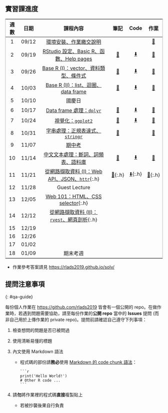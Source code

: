 ## 實習課進度

| 週數   | 日期     | 課程內容                                      | 筆記                    | Code            | 作業        |
|--------|----------|--------------------------------------------|-------------------------|----------------|--------------|
|   1    |  09/12   | [環境安裝、作業繳交說明][s1]                       |                    |                | [🔗][hw1]     |
|   2    |  09/19   | [RStudio 設定、Basic R、函數、Help pages][s2]     | [🔗][note2]       |   [⬇️][src2]    | [🔗][hw2]     |
|   3    |  09/26   | [Base R (I)：vector、資料類型、條件式][s3]         | [🔗][note3]       |    [⬇️][src3]   | [🔗][hw3]     |
|   4    |  10/03   | [Base R (II)：list、迴圈、data frame][s4]         | [🔗][note4]      |   [⬇️][src4]     | [🔗][hw4]    |
|   5    |  10/10   |               國慶日                              |                   |                 |               |
|   6    |  10/17   | [Data frame 處理：`dplyr`][s6]                    |  [🔗][note6]      | [⬇️][src6]       | [🔗][hw6]      |
|   7    |  10/24   | [視覺化：`ggplot2`][s7]                           |  [🔗][note7]      | [⬇️][src7]       | [🔗][hw7]     |
|   8    |  10/31   | [字串處理：正規表達式、`stringr`][s8]                |   [🔗][note8]    |                | [🔗][hw8]      |
|   9    |  11/07   |  [期中考](http://bit.ly/rlads1107)                |                   |                 |               |
|   10    |  11/14   | [中文文本處理：斷詞、詞頻表、語料庫][s10]             | [🔗][note10]     | [⬇️][src10]      | [🔗][hw10]     |
|   11    |  11/21   | [從網路擷取資料 (I)：Web API、JSON、`httr`][s11]{:.h} | [🔗][note11]{:.h} | [⬇️][src11]{:.h} | [🔗][hw11]{:.h} |
|   12    |  11/28   |           Guest Lecture                          |                   |                 |               |
|   13    |  12/05   | [Web 101：HTML、CSS selector][s13]{:.h}          |                   |                 |               |
|   14    |  12/12   | [從網路擷取資料 (II)：`rvest`、網頁剖析][s14]{:.h}  |                  |                 |               |
|   15    |  12/19   |                                                  |                   |                 |               |
|   16    |  12/26   |                                                  |                   |                 |               |
|   17    |  01/02   |                                                  |                   |                 |               |
|   18    |  01/09   |             期末考週                              |                   |                 |               |

- 作業參考答案請見 <https://rlads2019.github.io/solv/>


<!-- Block 1: Base R -->
[s1]: https://docs.google.com/presentation/d/1wqK0tNB08ccZettohy54OgOdgae77udNeX3-41tm3K0/edit?usp=sharing
[hw1]: https://github.com/rlads2019/hw1

[s2]: https://docs.google.com/presentation/d/1mW5SFnIoHYKxZxNXbEy7XntcMVRDMnHRjk7QeAcAhag/edit?usp=sharing
[note2]: ./notes/02.html
[src2]: ./src/02.zip
[hw2]: https://github.com/rlads2019/hw2

[s3]: https://docs.google.com/presentation/d/1nh2lgojcSJ4Ix4870CYoeMm2mqJuLC7xpMjShHFLEKo/edit?usp=sharing
[note3]: ./notes/03.html
[src3]: ./src/03.zip
[hw3]: https://github.com/rlads2019/hw3
[hw3-s]: https://rlads2019.github.io/solv/03/

[s4]: https://docs.google.com/presentation/d/152Ge5BW6tw4YQz4n_eyvefyIRaPDZ0Z_25WEOn81XaA/edit?usp=sharing
[note4]: ./notes/04.html
[src4]: ./src/04.zip
[hw4]: https://github.com/rlads2019/hw4
[hw4-s]: https://rlads2019.github.io/solv/04/

<!-- Block 2：EDA -->
[s6]: https://docs.google.com/presentation/d/1Kr6aUYoVU9HLJh3vZop7K-egp4TytoOWDPQ9HKHLiJM/edit?usp=sharing
[note6]: ./notes/06.html
[src6]: ./src/06.zip
[hw6]: https://github.com/rlads2019/hw6

[s7]: https://docs.google.com/presentation/d/19ZUldqQ4mnqe1KDFq_W0XY9SC9rDGRwhYcH1cAHhjAQ/edit?usp=sharing
[note7]: ./notes/07.html
[src7]: ./src/07.zip
[hw7]: https://github.com/rlads2019/hw7

[s8]: https://docs.google.com/presentation/d/1N5QymDNzjKfHRDK6_kJSESv23fiwvBzO6LBtjIiXMKQ/edit?usp=sharing
[note8]: ./notes/08.html
[src8]: ./src/08.zip
[hw8]: https://github.com/rlads2019/hw8

<!-- Block 3: 文本處理 -->
[s10]: https://docs.google.com/presentation/d/1YfwAKAJPQRh3_4ejIMHKs93IhmczKU7dSwKbrY51jKk/edit?usp=sharing
[note10]: ./notes/10.html
[src10]: ./src/10.zip
[hw10]: https://github.com/rlads2019/hw10

[s11]: https://docs.google.com/presentation/d/1a2moEimrxinxFozAxtIexBvPZ7zFysLzjOV0H8eKWjs/edit?usp=sharing
[note11]: ./notes/11.html
[src11]: ./src/11.zip
[hw11]: https://github.com/rlads2019/hw11

[s13]: #
[note13]: #
[src13]: #
[hw13]: #

[s14]: #
[note14]: #
[src14]: #
[hw14]: #


## 提問注意事項
{: #qa-guide}

每份個人作業在 <https://github.com/rlads2019> 皆會有一個公開的 repo。在做作業時，若遇到問題需要協助，請至每份作業的**公開 repo** 當中的 **Issues** 提問 (而非自己用於上傳作業的 private repo)。提問前請確認自己遵守下列事項：

1. 檢查想問的問題是否已被問過

1. 使用清晰易懂的標題

1. 內文使用 Markdown 語法

    - 程式碼的部份請**務必**使用 [Markdown 的 code chunk 語法](https://help.github.com/en/articles/creating-and-highlighting-code-blocks)：
    
        ````
        ```r
        print('Hello World!')
        # Other R code ...
        ```
        ````

1. 請**勿**將作業裡的程式碼**直接**複製貼上
    - 若被抄襲後果自行負責


<style>
table {
    width: 100%;
    border: 1.6px solid #9c9c9cc9;
    text-align: center;
}
/*
td:nth-child(1), td:nth-child(2), td:nth-child(n+4) {
    text-align: center;
}
tr:nth-child(5), tr:nth-child(9), tr:nth-child(12), tr:nth-child(n+17) {
    text-align: center;
}
*/
#forkme_banner {
    display: none;
}
.h {
    display: none;
}

.inner {
    max-width: 750px;
}
</style>

<script>
function show() {
    document.querySelectorAll('a.h').forEach(elem => {
        //if (elem.href == 'https://rlads2019.github.io/lab/#') {
            elem.style.display = "inline";
        //}
    });
}
function hide() {
    document.querySelectorAll('a.h').forEach(elem => {
        //if (elem.href == 'https://rlads2019.github.io/lab/#') {
            elem.style.display = "none";
        //}
    });
}

window.addEventListener('load', () => {
    hide();
})
</script>

